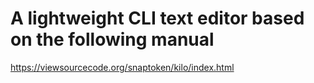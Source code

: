 # A lightweight CLI text editor based on the following manual
https://viewsourcecode.org/snaptoken/kilo/index.html
